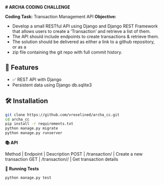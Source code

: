 **# ARCHA CODING CHALLENGE**

**Coding Task:** Transaction Management API
**Objective:**
- Develop a small RESTful API using Django and Django REST Framework that allows users to create a ‘Transaction’ and retrieve a list of them.
- The API should include endpoints to create transactions & retrieve them.
- The solution should be delivered as either a link to a github repository, or as a
- zip file containing the git repo with full commit history.

## 🚀 Features

- ✅ REST API with Django
- Persistent data using Django db.sqlite3


## 🛠️ Installation

```bash
git clone https://github.com/vroselined/archa_cc.git
cd archa_cc
pip install -r requirements.txt
python manage.py migrate
python manage.py runserver
```

**📚 API**

Method | Endpoint | Description
POST | /transaction/ | Create a new transaction
GET | /transaction/<id>/ | Get transaction details

**🧪 Running Tests**
```bash
python manage.py test
```
